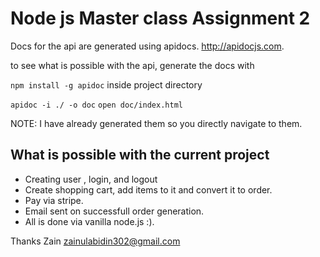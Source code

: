 # Node js Master class Assignment 2

Docs for the api are generated using apidocs. http://apidocjs.com.

to see what is possible with the api, generate the docs with

`npm install -g apidoc`
inside project directory 

`apidoc -i ./ -o doc`
`open doc/index.html`

NOTE: I have already generated them so you directly navigate to them.

## What is possible with the current project

* Creating user , login, and logout
* Create shopping cart, add items to it and convert it to order.
* Pay via stripe.
* Email sent on successfull order generation.
* All is done via vanilla node.js :).

Thanks Zain <zainulabidin302@gmail.com>
